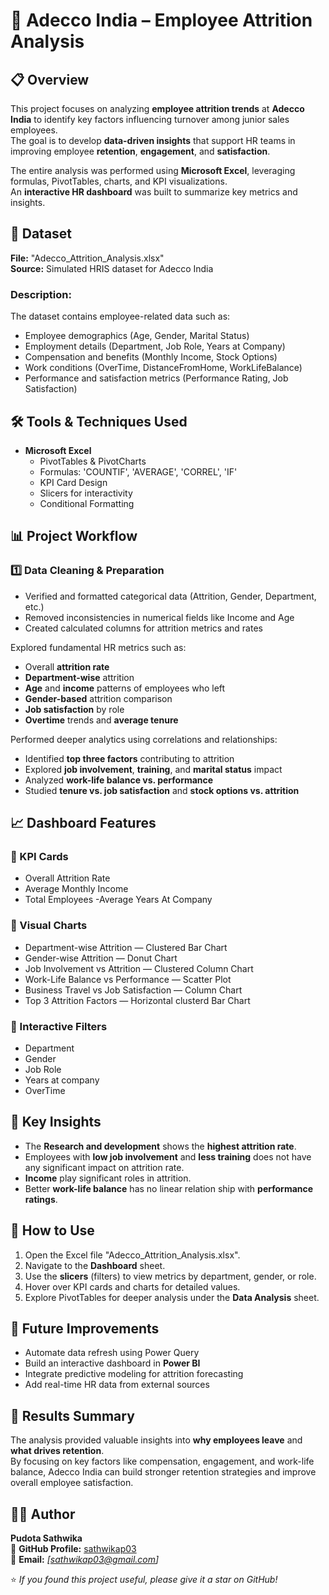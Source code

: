 # 🏢 Adecco India – Employee Attrition Analysis

## 📋 Overview
This project focuses on analyzing **employee attrition trends** at **Adecco India** to identify key factors influencing turnover among junior sales employees.  
The goal is to develop **data-driven insights** that support HR teams in improving employee **retention**, **engagement**, and **satisfaction**.

The entire analysis was performed using **Microsoft Excel**, leveraging formulas, PivotTables, charts, and KPI visualizations.  
An **interactive HR dashboard** was built to summarize key metrics and insights.

## 📂 Dataset
**File:** "Adecco_Attrition_Analysis.xlsx"  
**Source:** Simulated HRIS dataset for Adecco India  

### Description:
The dataset contains employee-related data such as:
- Employee demographics (Age, Gender, Marital Status)
- Employment details (Department, Job Role, Years at Company)
- Compensation and benefits (Monthly Income, Stock Options)
- Work conditions (OverTime, DistanceFromHome, WorkLifeBalance)
- Performance and satisfaction metrics (Performance Rating, Job Satisfaction)

## 🛠️ Tools & Techniques Used
- **Microsoft Excel**
  - PivotTables & PivotCharts  
  - Formulas: 'COUNTIF', 'AVERAGE', 'CORREL', 'IF'
  - KPI Card Design  
  - Slicers for interactivity  
  - Conditional Formatting  

## 📊 Project Workflow

### 1️⃣ Data Cleaning & Preparation
- Verified and formatted categorical data (Attrition, Gender, Department, etc.)
- Removed inconsistencies in numerical fields like Income and Age  
- Created calculated columns for attrition metrics and rates  

Explored fundamental HR metrics such as:
- Overall **attrition rate**
- **Department-wise** attrition
- **Age** and **income** patterns of employees who left
- **Gender-based** attrition comparison
- **Job satisfaction** by role  
- **Overtime** trends and **average tenure**

Performed deeper analytics using correlations and relationships:
- Identified **top three factors** contributing to attrition  
- Explored **job involvement**, **training**, and **marital status** impact  
- Analyzed **work-life balance vs. performance**  
- Studied **tenure vs. job satisfaction** and **stock options vs. attrition**

## 📈 Dashboard Features

### 🔹 KPI Cards
- Overall Attrition Rate  
- Average Monthly Income  
- Total Employees
-Average Years At Company

### 🔹 Visual Charts
- Department-wise Attrition — Clustered Bar Chart  
- Gender-wise Attrition — Donut Chart  
- Job Involvement vs Attrition — Clustered Column Chart  
- Work-Life Balance vs Performance — Scatter Plot  
- Business Travel vs Job Satisfaction — Column Chart  
- Top 3 Attrition Factors — Horizontal clusterd Bar Chart  

### 🔹 Interactive Filters
- Department  
- Gender  
- Job Role  
- Years at company  
- OverTime  

## 🧾 Key Insights
- The **Research and development** shows the **highest attrition rate**.  
- Employees with **low job involvement** and **less training** does not have any significant impact on attrition rate.  
- **Income**  play significant roles in attrition.  
- Better **work-life balance** has no linear relation ship with **performance ratings**.  

## 🚀 How to Use
1. Open the Excel file "Adecco_Attrition_Analysis.xlsx".  
2. Navigate to the **Dashboard** sheet.  
3. Use the **slicers** (filters) to view metrics by department, gender, or role.  
4. Hover over KPI cards and charts for detailed values.  
5. Explore PivotTables for deeper analysis under the **Data Analysis** sheet.  

## 🌱 Future Improvements
- Automate data refresh using Power Query  
- Build an interactive dashboard in **Power BI**  
- Integrate predictive modeling for attrition forecasting  
- Add real-time HR data from external sources  

## 🧠 Results Summary
The analysis provided valuable insights into **why employees leave** and **what drives retention**.  
By focusing on key factors like compensation, engagement, and work-life balance, Adecco India can build stronger retention strategies and improve overall employee satisfaction.

## 👩‍💻 Author
**Pudota Sathwika**    
🔗 **GitHub Profile:** [sathwikap03](https://github.com/sathwikap03)  
📧 **Email:** *[sathwikap03@gmail.com]*  

⭐ *If you found this project useful, please give it a star on GitHub!*
